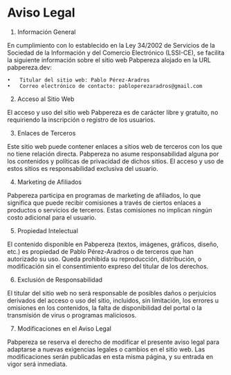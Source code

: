 # Aviso Legal

1. Información General

En cumplimiento con lo establecido en la Ley 34/2002 de Servicios de la Sociedad de la Información y del Comercio Electrónico (LSSI-CE), se facilita la siguiente información sobre el sitio web Pabpereza alojado en la URL pabpereza.dev:

	•	Titular del sitio web: Pablo Pérez-Aradros
	•	Correo electrónico de contacto: pabloperezaradros@gmail.com

2. Acceso al Sitio Web

El acceso y uso del sitio web Pabpereza es de carácter libre y gratuito, no requiriendo la inscripción o registro de los usuarios. 

3. Enlaces de Terceros

Este sitio web puede contener enlaces a sitios web de terceros con los que no tiene relación directa. Pabpereza no asume responsabilidad alguna por los contenidos y políticas de privacidad de dichos sitios. El acceso y uso de estos sitios es responsabilidad exclusiva del usuario.

4. Marketing de Afiliados

Pabpereza participa en programas de marketing de afiliados, lo que significa que puede recibir comisiones a través de ciertos enlaces a productos o servicios de terceros. Estas comisiones no implican ningún costo adicional para el usuario.

5. Propiedad Intelectual

El contenido disponible en Pabpereza (textos, imágenes, gráficos, diseño, etc.) es propiedad de Pablo Pérez-Aradros o de terceros que han autorizado su uso. Queda prohibida su reproducción, distribución, o modificación sin el consentimiento expreso del titular de los derechos.

6. Exclusión de Responsabilidad

El titular del sitio web no será responsable de posibles daños o perjuicios derivados del acceso o uso del sitio, incluidos, sin limitación, los errores u omisiones en los contenidos, la falta de disponibilidad del portal o la transmisión de virus o programas maliciosos.

7. Modificaciones en el Aviso Legal

Pabpereza se reserva el derecho de modificar el presente aviso legal para adaptarse a nuevas exigencias legales o cambios en el sitio web. Las modificaciones serán publicadas en esta misma página, y su entrada en vigor será inmediata.
